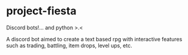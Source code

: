 # project-fiesta
Discord bots!... and python >.<

A discord bot aimed to create a text based rpg with interactive features such as trading, battling, item drops, level ups, etc.
